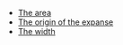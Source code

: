 - [The area](https://quran.com/39/73)
- [The origin of the expanse](https://quran.com/58/11)
- [The width](https://quran.com/3/133)
